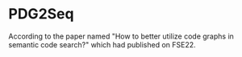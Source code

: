 # PDG2Seq
According to the paper named "How to better utilize code graphs in semantic code search?" which had published on FSE22.
